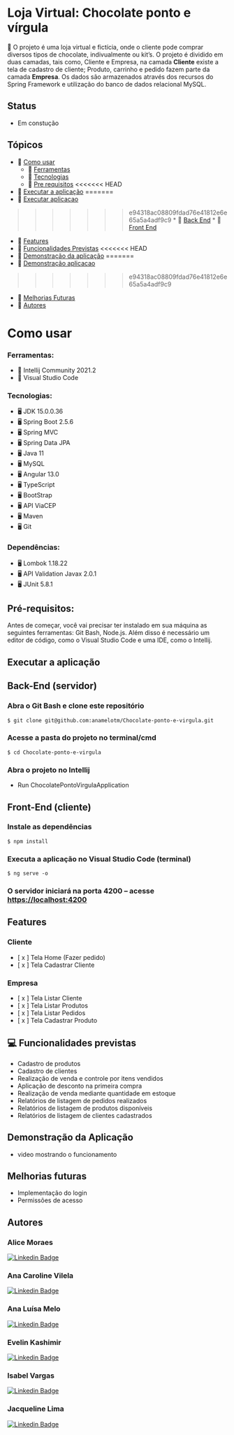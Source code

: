 # Loja Virtual: Chocolate ponto e vírgula

🍫 O projeto é uma loja virtual e fictícia, onde o cliente pode comprar diversos tipos de chocolate, indivualmente ou kit’s. O projeto é dividido em duas camadas, tais como, Cliente e Empresa, na camada **Cliente** existe a tela de cadastro de cliente; Produto, carrinho e pedido fazem parte da camada **Empresa**. Os dados são armazenados através dos recursos do Spring Framework e utilização do banco de dados relacional MySQL. 

## Status
- Em constução

## Tópicos
<!--ts-->
* 📌 [Como usar](#como-usar)
	* 📌 [Ferramentas](#ferramentas)
	* 📌 [Tecnologias](#tecnologias)
	* 📌 [Pre requisitos](#pre-requisitos)
<<<<<<< HEAD
* 📌 [Executar a aplicação](#executar-aplicacao)
=======
* 📌 [Executar aplicacao](#executar-aplicacao)
>>>>>>> e94318ac08809fdad76e41812e6e65a5a4adf9c9
	* 📌 [Back End](#back-end)
	* 📌 [Front End](#front-end)
* 📌 [Features](#features)
* 📌 [Funcionalidades Previstas](#funcionalidades-previstas)
<<<<<<< HEAD
* 📌 [Demonstração da aplicação](#demonstracao-aplicacao)
=======
* 📌 [Demonstração aplicacao](#demonstracao-aplicacao)
>>>>>>> e94318ac08809fdad76e41812e6e65a5a4adf9c9
* 📌 [Melhorias Futuras](#melhorias-futuras)
* 📌 [Autores](#autores)
<!--te-->

# Como usar
### Ferramentas:
* 🔧  Intellij Community 2021.2
* 🔧  Visual Studio Code

### Tecnologias:
* 🖥  JDK 15.0.0.36
* 🖥  Spring Boot 2.5.6
* 🖥  Spring MVC
* 🖥  Spring Data JPA 
* 🖥  Java 11
* 🖥  MySQL
* 🖥  Angular 13.0
* 🖥  TypeScript
* 🖥  BootStrap
* 🖥  API ViaCEP
* 🖥  Maven
* 🖥  Git

### Dependências:
* 🖥  Lombok 1.18.22
* 🖥  API Validation Javax 2.0.1
* 🖥  JUnit 5.8.1


## Pré-requisitos:
Antes de começar, você vai precisar ter instalado em sua máquina as seguintes ferramentas: Git Bash, Node.js.
Além disso é necessário um editor de código, como o Visual Studio Code e uma IDE, como o Intellij.

## Executar a aplicação

## Back-End (servidor)

### Abra o Git Bash e clone este repositório
	$ git clone git@github.com:anamelotm/Chocolate-ponto-e-virgula.git
	
### Acesse a pasta do projeto no terminal/cmd
	$ cd Chocolate-ponto-e-virgula

### Abra o projeto no Intellij

* Run ChocolatePontoVirgulaApplication

## Front-End (cliente)

### Instale as dependências
	$ npm install

### Executa a aplicação no Visual Studio Code (terminal)
	$ ng serve -o

### O servidor iniciará na porta 4200 – acesse <https://localhost:4200>



## Features

### Cliente
- [ x ] Tela Home (Fazer pedido)
- [ x ] Tela Cadastrar Cliente

### Empresa
- [ x ] Tela Listar Cliente
- [ x ] Tela Listar Produtos
- [ x ] Tela Listar Pedidos
- [ x ] Tela Cadastrar Produto

## 💻 Funcionalidades previstas

* Cadastro de produtos
* Cadastro de clientes
* Realização de venda e controle por itens vendidos
* Aplicação de desconto na primeira compra
* Realização de venda mediante quantidade em estoque
* Relatórios de listagem de pedidos realizados
* Relatórios de listagem de produtos disponíveis
* Relatórios de listagem de clientes cadastrados


## Demonstração da Aplicação
- video mostrando o funcionamento

## Melhorias futuras

* Implementação do login
* Permissões de acesso

## Autores

### Alice Moraes
[![Linkedin Badge](https://img.shields.io/badge/-Alice-blue?style=flat-square&logo=Linkedin&logoColor=white&link=https:https://www.linkedin.com/in/alicefms/)](https://www.linkedin.com/in/alicefms/)

### Ana Caroline Vilela
[![Linkedin Badge](https://img.shields.io/badge/-Ana_Caroline-blue?style=flat-square&logo=Linkedin&logoColor=white&link=https:https://www.linkedin.com/in/ana-caroline-vilela-53a824209/)](https://www.linkedin.com/in/ana-caroline-vilela-53a824209/)

### Ana Luísa Melo
[![Linkedin Badge](https://img.shields.io/badge/-Ana_Luísa-blue?style=flat-square&logo=Linkedin&logoColor=white&link=https://www.linkedin.com/in/analuisatmelo/)](https://www.linkedin.com/in/analuisatmelo/) 

### Evelin Kashimir
[![Linkedin Badge](https://img.shields.io/badge/-Evellin-blue?style=flat-square&logo=Linkedin&logoColor=white&link=https://www.linkedin.com/in/evelin-kashimir-ferraz-4a6553210/)](https://www.linkedin.com/in/evelin-kashimir-ferraz-4a6553210/) 

### Isabel Vargas
[![Linkedin Badge](https://img.shields.io/badge/-Isabel-blue?style=flat-square&logo=Linkedin&logoColor=white&link=https://www.linkedin.com/in/isabel-vargas-desenvolvedora/)](https://www.linkedin.com/in/isabel-vargas-desenvolvedora/) 

### Jacqueline Lima
[![Linkedin Badge](https://img.shields.io/badge/-Jacqueline-blue?style=flat-square&logo=Linkedin&logoColor=white&link=https://www.linkedin.com/in/jacquelinepslima/)](https://www.linkedin.com/in/jacquelinepslima/) 

